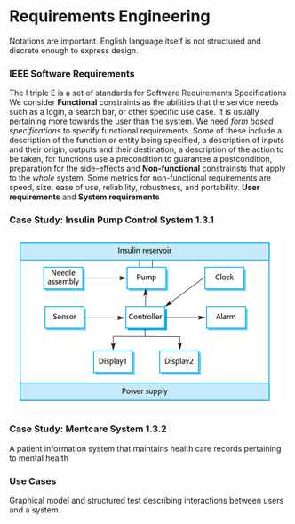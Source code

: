 # Requirements Engineering
Notations are important. English language itself is not structured and discrete enough to express design. 

### IEEE Software Requirements
The I triple E is a set of standards for Software Requirements Specifications  
We consider **Functional** constraints as the abilities that the service needs such as a login, a search bar, or other specific use case. 
It is usually pertaining more towards the user than the system. We need *form based specifications* to specify functional requirements. 
Some of these include a description of the function or entity being specified, a description of inputs and their origin, outputs and their destination, 
a description of the action to be taken, for functions use a precondition to guarantee a postcondition, preparation for the side-effects
and  **Non-functional** constrainsts that apply to the *whole* system. Some metrics for non-functional requirements are speed, size, ease of use, 
reliability, robustness, and portability. 
**User requirements** and **System requirements** 

### Case Study: Insulin Pump Control System 1.3.1
![hardware arch](https://github.com/lukechn99/github-quickstart/blob/master/5801/res/1.3.1.1.PNG)

### Case Study: Mentcare System 1.3.2
A patient information system that maintains health care records pertaining to mental health


### Use Cases
Graphical model and structured test describing interactions between users and a system.
